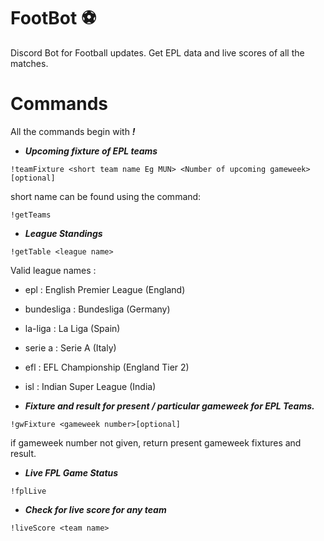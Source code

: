 # FootBot :soccer:
Discord Bot for Football updates. Get EPL data and live scores of all the matches.

# Commands

All the commands begin with ***!***

- ***Upcoming fixture of EPL teams***

```!teamFixture <short team name Eg MUN> <Number of upcoming gameweek>[optional]```

short name can be found using the command:

```!getTeams```

- ***League Standings***

```!getTable <league name>```

Valid league names :
  - epl : English Premier League (England)
  - bundesliga : Bundesliga (Germany)
  - la-liga : La Liga (Spain)
  - serie a : Serie A (Italy)
  - efl : EFL Championship (England Tier 2)
  - isl : Indian Super League (India)

- ***Fixture and result for present / particular gameweek for EPL Teams.***

```!gwFixture <gameweek number>[optional]```

if gameweek number not given, return present gameweek fixtures and result.

- ***Live FPL Game Status***

```!fplLive```

- ***Check for live score for any team***

```!liveScore <team name>```
